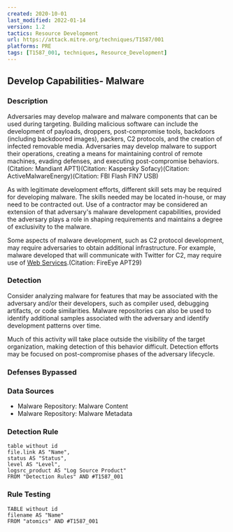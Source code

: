 ```yaml
---
created: 2020-10-01
last_modified: 2022-01-14
version: 1.2
tactics: Resource Development
url: https://attack.mitre.org/techniques/T1587/001
platforms: PRE
tags: [T1587_001, techniques, Resource_Development]
---
```


## Develop Capabilities- Malware

### Description

Adversaries may develop malware and malware components that can be used during targeting. Building malicious software can include the development of payloads, droppers, post-compromise tools, backdoors (including backdoored images), packers, C2 protocols, and the creation of infected removable media. Adversaries may develop malware to support their operations, creating a means for maintaining control of remote machines, evading defenses, and executing post-compromise behaviors.(Citation: Mandiant APT1)(Citation: Kaspersky Sofacy)(Citation: ActiveMalwareEnergy)(Citation: FBI Flash FIN7 USB)

As with legitimate development efforts, different skill sets may be required for developing malware. The skills needed may be located in-house, or may need to be contracted out. Use of a contractor may be considered an extension of that adversary's malware development capabilities, provided the adversary plays a role in shaping requirements and maintains a degree of exclusivity to the malware.

Some aspects of malware development, such as C2 protocol development, may require adversaries to obtain additional infrastructure. For example, malware developed that will communicate with Twitter for C2, may require use of [Web Services](https://attack.mitre.org/techniques/T1583/006).(Citation: FireEye APT29)

### Detection

Consider analyzing malware for features that may be associated with the adversary and/or their developers, such as compiler used, debugging artifacts, or code similarities. Malware repositories can also be used to identify additional samples associated with the adversary and identify development patterns over time.

Much of this activity will take place outside the visibility of the target organization, making detection of this behavior difficult. Detection efforts may be focused on post-compromise phases of the adversary lifecycle.

### Defenses Bypassed



### Data Sources

  - Malware Repository: Malware Content
  -  Malware Repository: Malware Metadata
### Detection Rule

```dataview
table without id
file.link AS "Name",
status AS "Status",
level AS "Level",
logsrc_product AS "Log Source Product"
FROM "Detection Rules" AND #T1587_001
```

### Rule Testing

```dataview
TABLE without id
filename AS "Name"
FROM "atomics" AND #T1587_001
```

